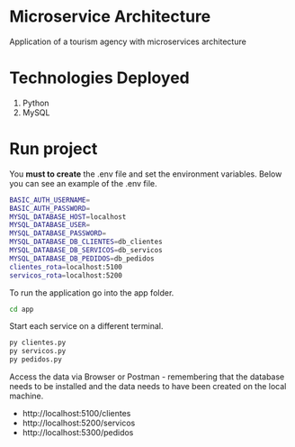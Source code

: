 # Microservice Architecture

Application of a tourism agency with microservices architecture

# Technologies Deployed

1. Python
2. MySQL

# Run project

You **must to create** the .env file and set the environment variables. Below you can see an example of the .env file.

```bash
BASIC_AUTH_USERNAME=
BASIC_AUTH_PASSWORD=
MYSQL_DATABASE_HOST=localhost
MYSQL_DATABASE_USER=
MYSQL_DATABASE_PASSWORD=
MYSQL_DATABASE_DB_CLIENTES=db_clientes
MYSQL_DATABASE_DB_SERVICOS=db_servicos
MYSQL_DATABASE_DB_PEDIDOS=db_pedidos
clientes_rota=localhost:5100
servicos_rota=localhost:5200
```

To run the application go into the app folder.

```bash
cd app
```

Start each service on a different terminal.

```bash
py clientes.py
py servicos.py
py pedidos.py
```

Access the data via Browser or Postman - remembering that the database needs to be installed and the data needs to have been created on the local machine.

- http://localhost:5100/clientes
- http://localhost:5200/servicos
- http://localhost:5300/pedidos
